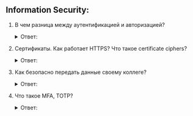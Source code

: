 ## Information Security:

1. В чем разница между аутентификацией и авторизацией?
    <details>
      <summary> Ответ: </summary>

    </details>


2. Сертификаты. Как работает HTTPS? Что такое certificate ciphers?
    <details>
      <summary> Ответ: </summary>

    </details>


3. Как безопасно передать данные своему коллеге?
    <details>
      <summary> Ответ: </summary>

    </details>


4. Что такое MFA, TOTP?
    <details>
      <summary> Ответ: </summary>

    </details>

